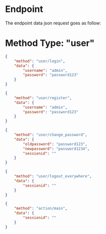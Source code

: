 # Endpoint

The endpoint data json request goes as follow:


# Method Type: "user"

```json
{
    "method": "user/login",
    "data": {
        "username": "admin",
        "password": "password123"
    }
}
```

```json
{
    "method": "user/register",
    "data": {
        "username": "admin",
        "password": "password123"
    }
}
```

```json
{
    "method": "user/change_password",
    "data": {
        "oldpassword": "password123",
        "newpassword": "password1234",
        "sessionid": ""
    }
}
```
```json
{
    "method": "user/logout_everywhere",
    "data": {
        "sessionid": ""
    }
}
```
```json
{
    "method": "action/main",
    "data": {
        "sessionid": ""
    }
}
```

